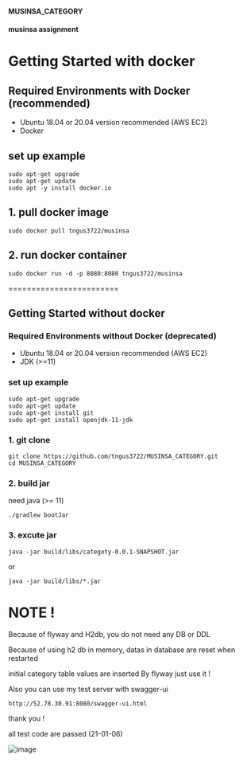 #### MUSINSA_CATEGORY
#### musinsa assignment

# Getting Started with docker 

## Required Environments with Docker (recommended)
* Ubuntu 18.04 or 20.04 version recommended (AWS EC2)
* Docker

## set up example
```
sudo apt-get upgrade
sudo apt-get update
sudo apt -y install docker.io
```
## 1. pull docker image
```
sudo docker pull tngus3722/musinsa
```

## 2. run docker container
```
sudo docker run -d -p 8080:8080 tngus3722/musinsa
```



========================
## Getting Started without docker

### Required Environments without Docker (deprecated)

* Ubuntu 18.04 or 20.04 version recommended (AWS EC2)
* JDK (>=11)
### set up example
```
sudo apt-get upgrade
sudo apt-get update
sudo apt-get install git
sudo apt-get install openjdk-11-jdk
```

### 1. git clone
```
git clone https://github.com/tngus3722/MUSINSA_CATEGORY.git
cd MUSINSA_CATEGORY
```

### 2. build jar
need java (>= 11)
```
./gradlew bootJar 
```

### 3. excute jar
```
java -jar build/libs/categoty-0.0.1-SNAPSHOT.jar
```
or
```
java -jar build/libs/*.jar
```



# NOTE ! 

Because of flyway and H2db, you do not need any DB or DDL

Because of using h2 db in memory, datas in database are reset when restarted

initial category table values are inserted By flyway just use it !

Also you can use my test server with swagger-ui

```
http://52.78.30.91:8080/swagger-ui.html
```

thank you !








all test code are passed (21-01-06)




![image](https://user-images.githubusercontent.com/32263898/148392956-3089ed1f-0c3b-4de0-b3e2-d9fe81b658c6.png)

